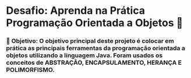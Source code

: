 # Desafio: Aprenda na Prática Programação Orientada a Objetos 🚀

### 🎯 Objetivo: O objetivo principal deste projeto é colocar em prática as principais ferramentas da programação orientada a objetos utilizando a linguagem Java. Foram usados os conceitos de ABSTRAÇÃO, ENCAPSULAMENTO, HERANÇA E POLIMORFISMO.